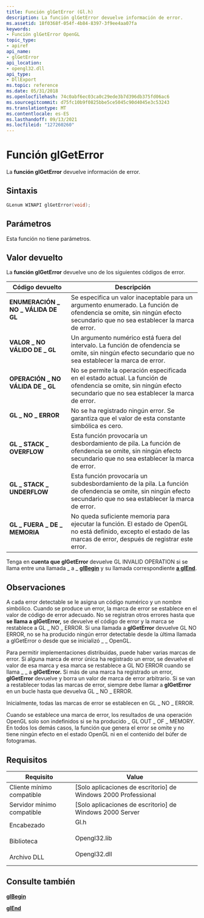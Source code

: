 ```yaml
---
title: Función glGetError (Gl.h)
description: La función glGetError devuelve información de error.
ms.assetid: 18f0368f-054f-4b84-8397-3f9ee4aa07fa
keywords:
- Función glGetError OpenGL
topic_type:
- apiref
api_name:
- glGetError
api_location:
- opengl32.dll
api_type:
- DllExport
ms.topic: reference
ms.date: 05/31/2018
ms.openlocfilehash: 74c0abf6ec03ca0c29ede3b7d396db375fd06ac6
ms.sourcegitcommit: d75fc10b9f0825bbe5ce5045c90d4045e3c53243
ms.translationtype: MT
ms.contentlocale: es-ES
ms.lasthandoff: 09/13/2021
ms.locfileid: "127260260"
---
```

# <a name="glgeterror-function"></a>Función glGetError

La **función glGetError** devuelve información de error.

## <a name="syntax"></a>Sintaxis


```C++
GLenum WINAPI glGetError(void);
```



## <a name="parameters"></a>Parámetros

Esta función no tiene parámetros.

## <a name="return-value"></a>Valor devuelto

La **función glGetError** devuelve uno de los siguientes códigos de error.



| Código devuelto                                                                                           | Descripción                                                                                                                                                                  |
|-------------------------------------------------------------------------------------------------------|------------------------------------------------------------------------------------------------------------------------------------------------------------------------------|
| <dl> <dt>**ENUMERACIÓN \_ NO \_ VÁLIDA DE GL**</dt> </dl>      | Se especifica un valor inaceptable para un argumento enumerado. La función de ofendencia se omite, sin ningún efecto secundario que no sea establecer la marca de error.<br/>         |
| <dl> <dt>**VALOR \_ NO VÁLIDO DE \_ GL**</dt> </dl>     | Un argumento numérico está fuera del intervalo. La función de ofendencia se omite, sin ningún efecto secundario que no sea establecer la marca de error.<br/>                                    |
| <dl> <dt>**OPERACIÓN \_ NO VÁLIDA DE \_ GL**</dt> </dl> | No se permite la operación especificada en el estado actual. La función de ofendencia se omite, sin ningún efecto secundario que no sea establecer la marca de error.<br/>           |
| <dl> <dt>**GL \_ NO \_ ERROR**</dt> </dl>          | No se ha registrado ningún error. Se garantiza que el valor de esta constante simbólica es cero.<br/>                                                                         |
| <dl> <dt>**GL \_ STACK \_ OVERFLOW**</dt> </dl>    | Esta función provocaría un desbordamiento de pila. La función de ofendencia se omite, sin ningún efecto secundario que no sea establecer la marca de error.<br/>                            |
| <dl> <dt>**GL \_ STACK \_ UNDERFLOW**</dt> </dl>   | Esta función provocaría un subdesbordamiento de la pila. La función de ofendencia se omite, sin ningún efecto secundario que no sea establecer la marca de error.<br/>                           |
| <dl> <dt>**GL \_ FUERA \_ DE \_ MEMORIA**</dt> </dl>    | No queda suficiente memoria para ejecutar la función. El estado de OpenGL no está definido, excepto el estado de las marcas de error, después de registrar este error.<br/> |



 

Tenga en **cuenta que glGetError** devuelve GL INVALID OPERATION si se llama entre una llamada \_ a \_ [**glBegin**](glbegin.md) y su llamada correspondiente [**a glEnd**](glend.md).

## <a name="remarks"></a>Observaciones

A cada error detectable se le asigna un código numérico y un nombre simbólico. Cuando se produce un error, la marca de error se establece en el valor de código de error adecuado. No se registran otros errores hasta que **se llama a glGetError,** se devuelve el código de error y la marca se restablece a GL \_ NO \_ ERROR. Si una llamada a **glGetError** devuelve GL NO ERROR, no se ha producido ningún error detectable desde la última llamada a glGetError o desde que se inicializó \_ \_ OpenGL. 

Para permitir implementaciones distribuidas, puede haber varias marcas de error. Si alguna marca de error única ha registrado un error, se devuelve el valor de esa marca y esa marca se restablece a GL NO ERROR cuando se llama \_ \_ a **glGetError.** Si más de una marca ha registrado un error, **glGetError** devuelve y borra un valor de marca de error arbitrario. Si se van a restablecer todas las marcas de error, siempre debe llamar a **glGetError** en un bucle hasta que devuelva GL \_ NO \_ ERROR.

Inicialmente, todas las marcas de error se establecen en GL \_ NO \_ ERROR.

Cuando se establece una marca de error, los resultados de una operación OpenGL solo son indefinidos si se ha producido \_ GL OUT \_ OF \_ MEMORY. En todos los demás casos, la función que genera el error se omite y no tiene ningún efecto en el estado OpenGL ni en el contenido del búfer de fotogramas.

## <a name="requirements"></a>Requisitos



| Requisito | Value |
|-------------------------------------|-----------------------------------------------------------------------------------------|
| Cliente mínimo compatible<br/> | \[Solo aplicaciones de escritorio\] de Windows 2000 Professional<br/>                              |
| Servidor mínimo compatible<br/> | \[Solo aplicaciones de escritorio\] de Windows 2000 Server<br/>                                    |
| Encabezado<br/>                   | <dl> <dt>Gl.h</dt> </dl>         |
| Biblioteca<br/>                  | <dl> <dt>Opengl32.lib</dt> </dl> |
| Archivo DLL<br/>                      | <dl> <dt>Opengl32.dll</dt> </dl> |



## <a name="see-also"></a>Consulte también

<dl> <dt>

[**glBegin**](glbegin.md)
</dt> <dt>

[**glEnd**](glend.md)
</dt> </dl>

 

 






